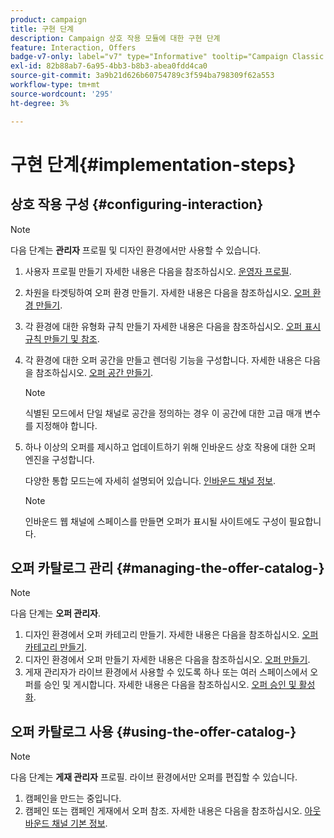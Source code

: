 ```yaml
---
product: campaign
title: 구현 단계
description: Campaign 상호 작용 모듈에 대한 구현 단계
feature: Interaction, Offers
badge-v7-only: label="v7" type="Informative" tooltip="Campaign Classic v7에만 적용"
exl-id: 82b88ab7-6a95-4bb3-b8b3-abea0fdd4ca0
source-git-commit: 3a9b21d626b60754789c3f594ba798309f62a553
workflow-type: tm+mt
source-wordcount: '295'
ht-degree: 3%

---
```


# 구현 단계{#implementation-steps}



## 상호 작용 구성 {#configuring-interaction}

>[!NOTE]
>
>다음 단계는 **관리자** 프로필 및 디자인 환경에서만 사용할 수 있습니다.

1. 사용자 프로필 만들기 자세한 내용은 다음을 참조하십시오. [운영자 프로필](../../interaction/using/operator-profiles.md).
1. 차원을 타겟팅하여 오퍼 환경 만들기. 자세한 내용은 다음을 참조하십시오. [오퍼 환경 만들기](../../interaction/using/live-design-environments.md#creating-an-offer-environment).
1. 각 환경에 대한 유형화 규칙 만들기 자세한 내용은 다음을 참조하십시오. [오퍼 표시 규칙 만들기 및 참조](../../interaction/using/managing-offer-presentation.md#creating-and-referencing-an-offer-presentation-rule).
1. 각 환경에 대한 오퍼 공간을 만들고 렌더링 기능을 구성합니다. 자세한 내용은 다음을 참조하십시오. [오퍼 공간 만들기](../../interaction/using/creating-offer-spaces.md).

   >[!NOTE]
   >
   >식별된 모드에서 단일 채널로 공간을 정의하는 경우 이 공간에 대한 고급 매개 변수를 지정해야 합니다.

1. 하나 이상의 오퍼를 제시하고 업데이트하기 위해 인바운드 상호 작용에 대한 오퍼 엔진을 구성합니다.

   다양한 통합 모드는에 자세히 설명되어 있습니다. [인바운드 채널 정보](../../interaction/using/about-inbound-channels.md).

   >[!NOTE]
   >
   >인바운드 웹 채널에 스페이스를 만들면 오퍼가 표시될 사이트에도 구성이 필요합니다.

## 오퍼 카탈로그 관리 {#managing-the-offer-catalog-}

>[!NOTE]
>
>다음 단계는 **오퍼 관리자**.

1. 디자인 환경에서 오퍼 카테고리 만들기. 자세한 내용은 다음을 참조하십시오. [오퍼 카테고리 만들기](../../interaction/using/creating-offer-categories.md).
1. 디자인 환경에서 오퍼 만들기 자세한 내용은 다음을 참조하십시오. [오퍼 만들기](../../interaction/using/creating-an-offer.md).
1. 게재 관리자가 라이브 환경에서 사용할 수 있도록 하나 또는 여러 스페이스에서 오퍼를 승인 및 게시합니다. 자세한 내용은 다음을 참조하십시오. [오퍼 승인 및 활성화](../../interaction/using/approving-and-activating-an-offer.md).

## 오퍼 카탈로그 사용 {#using-the-offer-catalog-}

>[!NOTE]
>
>다음 단계는 **게재 관리자** 프로필. 라이브 환경에서만 오퍼를 편집할 수 있습니다.

1. 캠페인을 만드는 중입니다.
1. 캠페인 또는 캠페인 게재에서 오퍼 참조. 자세한 내용은 다음을 참조하십시오. [아웃바운드 채널 기본 정보](../../interaction/using/about-outbound-channels.md).
